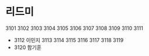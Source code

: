 # 리드미
3101
3102
3103
3104
3105
3106
3107
3108
3109
3110
3111 
- 3112 이민지
3113 
3114 
3115 
3116 
3117 
3118 
3119 
- 3120 함기훈
